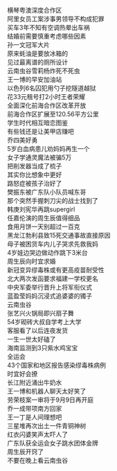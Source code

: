 横琴粤澳深度合作区  
阿里女员工案涉事男领导不构成犯罪  
买车3年不知有空调热晕出车祸  
结婚前需要慎重考虑哪些因素  
孙一文冠军大片  
原来蚝油是要放冰箱的  
见过最离谱的厕所设计  
云南虫谷雪莉杨炸死不死虫  
王一博的早安加油站  
以色列6名囚犯用勺子挖隧道越狱  
花33元租号打2小时王者荣耀  
全面深化前海合作区改革开放  
前海合作区扩展至120.56平方公里  
学生时代相互暗恋图鉴  
有些钱还是让美甲店赚吧  
乔四美好勇  
5岁白血病患儿劝妈妈再生一个  
女子学通灵魔法被骗5万  
把削发器当成了梳子  
其实你比想象中更好  
路怒症被孩子治好了  
樊振东被广东队小队员喊东哥  
那个突然手握刺刀尖的战士找到了  
韩庚刘宪华再跳supergirl  
任嘉伦演的周生辰值得细品  
食用月饼一天别超过一百克  
黑龙江勃利县致15死交通事故直接原因  
母子被困货车内儿子哭求先救我妈  
4岁娃边哭边做动作跳下3米台  
周生辰向时宜求婚  
新冠变异缪毒株或有更高疫苗耐受性  
北大两次发函要求福建一学校更名  
中央军委举行晋升上将军衔仪式  
蓝盈莹妈妈沉浸式追婆婆的镯子  
云南虫谷  
张艺兴火锅局即兴扇子舞  
54岁砌砖大叔自学考上大学  
客服看了以后连夜发货  
一生一世太好磕了  
海南监测到3只紫水鸡宝宝  
全运会  
43个国家和地区报告感染缪毒株病例  
时宜好会撩  
长江附近涌出牛奶水  
王一博和机器人聊天太好笑了  
劳荣枝案一审将于9月9日再开庭  
乔一成带项南方回家  
王一丁是人间理想吧  
三星堆再次出土一件青铜神树  
红衣闪婆笑声太吓人了  
广东队获全运会女子跳水团体金牌  
周生辰开窍了  
不要在晚上看云南虫谷  
